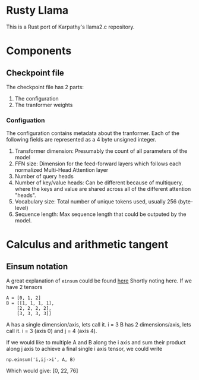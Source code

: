 # Rusty Llama
This is a Rust port of Karpathy's llama2.c repository.

# Components

## Checkpoint file
The checkpoint file has 2 parts:
1. The configuration
2. The tranformer weights

### Configuation
The configuration contains metadata about the tranformer. Each of the following fields are
represented as a 4 byte unsigned integer.
1. Transformer dimension: Presumably the count of all parameters of the model
2. FFN size: Dimension for the feed-forward layers which follows each normalized
Multi-Head Attention layer
3. Number of query heads
4. Number of key/value heads: Can be different because of multiquery, where the keys and value are
shared across all of the different attention "heads".
5. Vocabulary size: Total number of unique tokens used, usually 256 (byte-level)
6. Sequence length: Max sequence length that could be outputed by the model.


# Calculus and arithmetic tangent
## Einsum notation
A great explanation of `einsum` could be found [here](https://stackoverflow.com/questions/26089893/understanding-numpys-einsum)
Shortly noting here. If we have 2 tensors
```
A = [0, 1, 2]
B = [[1, 1, 1, 1],
    [2, 2, 2, 2],
    [3, 3, 3, 3]]
```
A has a single dimension/axis, lets call it. i = 3
B has 2 dimensions/axis, lets call it. i = 3 (axis 0) and j = 4 (axis 4).

If we would like to multiple A and B along the i axis and sum their product along j axis
to achieve a final single i axis tensor, we could write
```
np.einsum('i,ij->i', A, B)
```
Which would give: [0, 22, 76]


